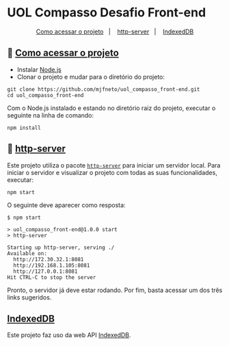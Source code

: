 # UOL Compasso Desafio Front-end

<p align="center">
  <a href="#door-como-acessar-o-projeto">Como acessar o projeto</a>&nbsp;&nbsp;&nbsp;|&nbsp;&nbsp;&nbsp;
  <a href="#rocket-http-server">http-server</a>&nbsp;&nbsp;&nbsp;|&nbsp;&nbsp;&nbsp;
  <a href="#indexeddb">IndexedDB</a>
</p>

## :door: [Como acessar o projeto](#uol-compasso-desafio-front-end)

- Instalar [Node.js](https://nodejs.org/en/)
- Clonar o projeto e mudar para o diretório do projeto:

```shell
git clone https://github.com/mjfneto/uol_compasso_front-end.git
cd uol_compasso_front-end
```

Com o Node.js instalado e estando no diretório raiz do projeto, executar o seguinte na linha de comando:

```shell
npm install
```

## :rocket: [http-server](#uol-compasso-desafio-front-end)

Este projeto utiliza o pacote [`http-server`](https://www.npmjs.com/package/http-server) para iniciar um servidor local. Para iniciar o servidor e visualizar o projeto com todas as suas funcionalidades, executar:

```shell
npm start
```

O seguinte deve aparecer como resposta:

```shell
$ npm start

> uol_compasso_front-end@1.0.0 start
> http-server

Starting up http-server, serving ./
Available on:
  http://172.30.32.1:8081
  http://192.168.1.105:8081
  http://127.0.0.1:8081
Hit CTRL-C to stop the server
```

Pronto, o servidor já deve estar rodando. Por fim, basta acessar um dos três links sugeridos.

## [IndexedDB](#uol-compasso-desafio-front-end)

Este projeto faz uso da web API [IndexedDB](https://developer.mozilla.org/pt-BR/docs/Web/API/IndexedDB_API).
